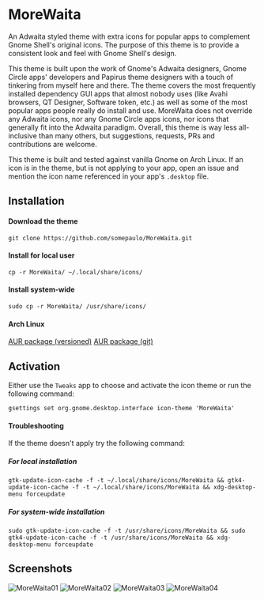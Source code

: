 # MoreWaita
An Adwaita styled theme with extra icons for popular apps to complement Gnome Shell's original icons.
The purpose of this theme is to provide a consistent look and feel with Gnome Shell's design.

This theme is built upon the work of Gnome's Adwaita designers, Gnome Circle apps' developers and Papirus theme designers with a touch of tinkering from myself here and there. The theme covers the most frequently installed dependency GUI apps that almost nobody uses (like Avahi browsers, QT Designer, Software token, etc.) as well as some of the most popular apps people really do install and use. MoreWaita does not override any Adwaita icons, nor any Gnome Circle apps icons, nor icons that generally fit into the Adwaita paradigm. Overall, this theme is way less all-inclusive than many others, but suggestions, requests, PRs and contributions are welcome.

This theme is built and tested against vanilla Gnome on Arch Linux. If an icon is in the theme, but is not applying to your app, open an issue and mention the icon name referenced in your app's `.desktop` file.

## Installation

#### Download the theme
`git clone https://github.com/somepaulo/MoreWaita.git`

#### Install for local user
`cp -r MoreWaita/ ~/.local/share/icons/`

#### Install system-wide
`sudo cp -r MoreWaita/ /usr/share/icons/`

#### Arch Linux
[AUR package (versioned)](https://aur.archlinux.org/packages/morewaita)
[AUR package (git)](https://aur.archlinux.org/packages/morewaita-git)

## Activation
Either use the `Tweaks` app to choose and activate the icon theme or run the following command:

`gsettings set org.gnome.desktop.interface icon-theme 'MoreWaita'`

#### Troubleshooting
If the theme doesn't apply try the following command:

##### For local installation
`gtk-update-icon-cache -f -t ~/.local/share/icons/MoreWaita && gtk4-update-icon-cache -f -t ~/.local/share/icons/MoreWaita && xdg-desktop-menu forceupdate`

##### For system-wide installation
`sudo gtk-update-icon-cache -f -t /usr/share/icons/MoreWaita && sudo gtk4-update-icon-cache -f -t /usr/share/icons/MoreWaita && xdg-desktop-menu forceupdate`

## Screenshots
![MoreWaita01](https://user-images.githubusercontent.com/15643750/195966142-41850108-9bd3-49d4-a441-63834c4b9ea7.png)
![MoreWaita02](https://user-images.githubusercontent.com/15643750/195966146-7697274f-d109-4d64-84d9-1eaf0da96634.png)
![MoreWaita03](https://user-images.githubusercontent.com/15643750/196330011-7bb7765f-6842-468a-a44b-3d7f1286e08c.png)
![MoreWaita04](https://user-images.githubusercontent.com/15643750/195966153-0086fc52-9891-4319-b05f-0397da02e5ff.png)

